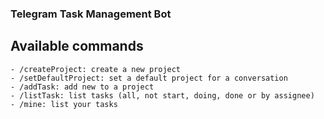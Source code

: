 ### Telegram Task Management Bot


## Available commands
    - /createProject: create a new project
    - /setDefaultProject: set a default project for a conversation
    - /addTask: add new to a project
    - /listTask: list tasks (all, not start, doing, done or by assignee)
    - /mine: list your tasks